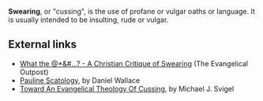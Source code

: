 **Swearing**, or "cussing", is the use of profane or vulgar oaths
or language. It is usually intended to be insulting, rude or
vulgar.

## External links

-   [What the @\*&\#...? - A Christian Critique of Swearing](http://www.evangelicaloutpost.com/archives/001712.html)
    (The Evangelical Outpost)
-   [Pauline Scatology](http://www.reclaimingthemind.org/blog/2007/09/25/pauline-scatology/),
    by Daniel Wallace
-   [Toward An Evangelical Theology Of Cussing](http://bible.org/page.asp?page_id=3055),
    by Michael J. Svigel



